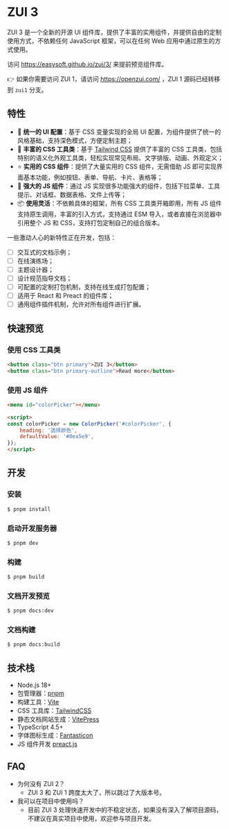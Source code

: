 # ZUI 3

ZUI 3 是一个全新的开源 UI 组件库，提供了丰富的实用组件，并提供自由的定制使用方式，不依赖任何 JavaScript 框架，可以在任何 Web 应用中通过原生的方式使用。

访问 https://easysoft.github.io/zui/3/ 来提前预览组件库。

👉 如果你需要访问 ZUI 1，请访问 https://openzui.com/ ，ZUI 1 源码已经转移到 `zui1` 分支。

## 特性

* 📡 **统一的 UI 配置**：基于 CSS 变量实现的全局 UI 配置，为组件提供了统一的风格基础，支持深色模式，方便定制主题；
* 👔 **丰富的 CSS 工具类**：基于 [Tailwind CSS](https://tailwindcss.com/) 提供了丰富的 CSS 工具类，包括特别的语义化外观工具类，轻松实现常见布局、文字排版、动画、外观定义；
* ⭐️ **实用的 CSS 组件**：提供了大量实用的 CSS 组件，无需借助 JS 即可实现界面基本功能，例如按钮、表单、导航、卡片、表格等；
* 💎 **强大的 JS 组件**：通过 JS 实现很多功能强大的组件，包括下拉菜单、工具提示、对话框、数据表格、文件上传等；
* 📦 **使用灵活**：不依赖具体的框架，所有 CSS 工具类开箱即用，所有 JS 组件支持原生调用，丰富的引入方式，支持通过 ESM 导入，或者直接在浏览器中引用整个 JS 和 CSS，支持打包定制自己的组合版本。

一些激动人心的新特性正在开发，包括：

* [ ] 交互式的文档示例；
* [ ] 在线演练场；
* [ ] 主题设计器；
* [ ] 设计规范指导文档；
* [ ] 可配置的定制打包机制，支持在线生成打包配置；
* [ ] 适用于 React 和 Preact 的组件库；
* [ ] 通用组件插件机制，允许对所有组件进行扩展。

## 快速预览

### 使用 CSS 工具类

```html
<button class="btn primary">ZUI 3</button>
<button class="btn primary-outline">Read more</button>
```

### 使用 JS 组件

```html
<menu id="colorPicker"></menu>

<script>
const colorPicker = new ColorPicker('#colorPicker', {
    heading: '选择颜色',
    defaultValue: '#0ea5e9',
});
</script>
```

## 开发

### 安装

```sh
$ pnpm install
```

### 启动开发服务器

```sh
$ pnpm dev
```

### 构建

```sh
$ pnpm build
```

### 文档开发预览

```sh
$ pnpm docs:dev
```

### 文档构建

```sh
$ pnpm docs:build
```

## 技术栈

* Node.js 18+
* 包管理器：[pnpm](https://pnpm.io/zh/)
* 构建工具：[Vite](https://cn.vitejs.dev/)
* CSS 工具库：[TailwindCSS](https://tailwindcss.com/)
* 静态文档网站生成：[VitePress](https://vitepress.dev/)
* TypeScript 4.5+
* 字体图标生成：[Fantasticon](https://github.com/tancredi/fantasticon)
* JS 组件开发 [preact.js](https://preactjs.com/)

## FAQ

* 为何没有 ZUI 2？
  * ZUI 3 和 ZUI 1 跨度太大了，所以跳过了大版本号。
* 我可以在项目中使用吗？
  * 目前 ZUI 3 处理快速开发中的不稳定状态，如果没有深入了解项目源码，不建议在真实项目中使用，欢迎参与项目开发。
